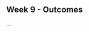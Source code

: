 <link rel="stylesheet" href="{{baseUrl}}/css/main.css">
<link rel="stylesheet" href="{{baseUrl}}/css/schedule.css">

<div class="website-content">

## Week 9 - Outcomes

<div id="main">

<!-- ==================================================================================================== -->

<panel type="info" header="Can use ... :star::star::star:" expandable>
  <panel header=":trophy: Evidence" expanded>

...

  </panel>
</panel>

<!-- ==================================================================================================== -->

</div>
</div>
